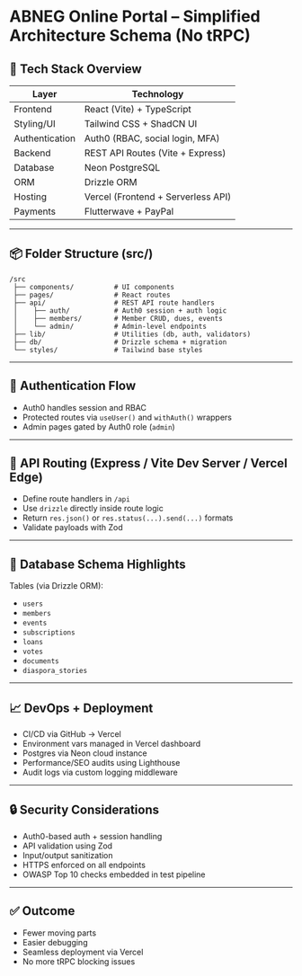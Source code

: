 
# ABNEG Online Portal – Simplified Architecture Schema (No tRPC)

## 🧱 Tech Stack Overview

| Layer            | Technology                            |
|------------------|----------------------------------------|
| Frontend         | React (Vite) + TypeScript              |
| Styling/UI       | Tailwind CSS + ShadCN UI               |
| Authentication   | Auth0 (RBAC, social login, MFA)    |
| Backend          | REST API Routes (Vite + Express)       |
| Database         | Neon PostgreSQL                        |
| ORM              | Drizzle ORM                            |
| Hosting          | Vercel (Frontend + Serverless API)     |
| Payments         | Flutterwave + PayPal                   |

---

## 📦 Folder Structure (src/)

```
/src
 ├── components/          # UI components
 ├── pages/               # React routes
 ├── api/                 # REST API route handlers
 │    ├── auth/           # Auth0 session + auth logic
 │    ├── members/        # Member CRUD, dues, events
 │    └── admin/          # Admin-level endpoints
 ├── lib/                 # Utilities (db, auth, validators)
 ├── db/                  # Drizzle schema + migration
 └── styles/              # Tailwind base styles
```

---

## 🔐 Authentication Flow

- Auth0 handles session and RBAC
- Protected routes via `useUser()` and `withAuth()` wrappers
- Admin pages gated by Auth0 role (`admin`)

---

## 🔄 API Routing (Express / Vite Dev Server / Vercel Edge)

- Define route handlers in `/api`
- Use `drizzle` directly inside route logic
- Return `res.json()` or `res.status(...).send(...)` formats
- Validate payloads with Zod

---

## 🧾 Database Schema Highlights

Tables (via Drizzle ORM):
- `users`
- `members`
- `events`
- `subscriptions`
- `loans`
- `votes`
- `documents`
- `diaspora_stories`

---

## 📈 DevOps + Deployment

- CI/CD via GitHub → Vercel
- Environment vars managed in Vercel dashboard
- Postgres via Neon cloud instance
- Performance/SEO audits using Lighthouse
- Audit logs via custom logging middleware

---

## 🔒 Security Considerations

- Auth0-based auth + session handling
- API validation using Zod
- Input/output sanitization
- HTTPS enforced on all endpoints
- OWASP Top 10 checks embedded in test pipeline

---

## ✅ Outcome

- Fewer moving parts
- Easier debugging
- Seamless deployment via Vercel
- No more tRPC blocking issues

